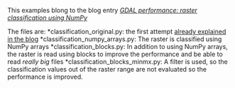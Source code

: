This examples blong to the blog entry [*GDAL performance: raster classification using NumPy*](http://geoexamples.blogspot.com/2013/06/gdal-performance-raster-classification.html)

The files are:
*classification_original.py: the first attempt [already explained in the blog](http://geoexamples.blogspot.com.es/2012/02/raster-classification-with-gdal-python.html)
*classification_numpy_arrays.py: The raster is classified using NumPy arrays
*classification_blocks.py: In addition to using NumPy arrays, the raster is read using blocks to improve the performance and be able to read *really big* files
*classification_blocks_minmx.py: A filter is used, so the classification values out of the raster range are not evaluated so the performance is improved.